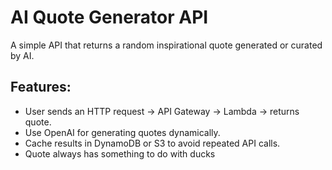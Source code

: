 # AI Quote Generator API

A simple API that returns a random inspirational quote generated or curated by AI.

## Features:

- User sends an HTTP request → API Gateway → Lambda → returns quote.
- Use OpenAI for generating quotes dynamically.
- Cache results in DynamoDB or S3 to avoid repeated API calls.
- Quote always has something to do with ducks
